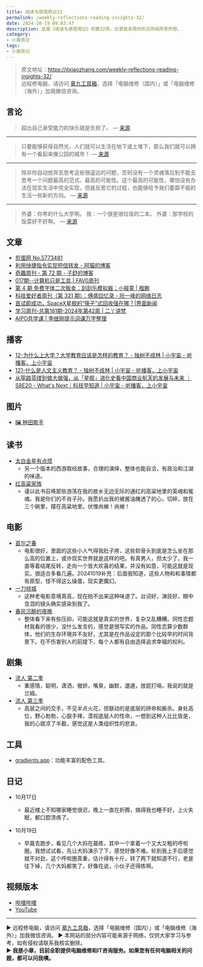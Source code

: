 ```yaml
---
title: 阅读与感悟周记32
permalink: /weekly-reflections-reading-insights-32/
date: 2024-10-19 09:03:47
description: 这是《阅读与感悟周记》的第32周，记录我本周的所见所闻所思所想。
category:
- 小章周记
tags:
- 小章周记
---
```



> 原文地址：<https://itxiaozhang.com/weekly-reflections-reading-insights-32/>  
> 远程修电脑，请访问 [章九工具箱](https://zhang9.com/)，选择「电脑维修（国内）」或「电脑维修（海外）」加我微信咨询。 

## 言论

> 超出自己承受能力的快乐就是负担了。
— [来源](https://jandan.net/t/5774111)

---

> 只要能够获得自然光，人们就可以生活在地下或土堆下，那么我们就可以拥有一个看起来像公园的城市！
— [来源](https://news.ycombinator.com/item?id=41823811)

---

> 除非你自动放弃去思考这些很遥远的问题，否则没有一个灵魂落后到不能去思考一个问题最高的范式、最高的可能性。这个最高的可能性，哪怕没有办法在现实生活中完全实现，但是反思它的过程，也能够给予我们萎靡不振的生活一些新的方向。
— [来源](https://www.xiaoyuzhoufm.com/episode/6711a5bd0d2f24f289f16377)

---

> 外婆：你考的什么大学啊。
我：一个很差很垃圾的二本。
外婆：那学校的饭菜好不好啊。
— [来源](https://jandan.net/t/5774963)

## 文章

- [煎蛋网 No.5773481](https://jandan.net/t/5773481)
- [利用快捷指令实现短信转发 - 阿猫的博客](https://ameow.xyz/archives/sms-forwarding-with-apple-shortcuts)
- [奇趣周刊 - 第 72 期 - 子舒的博客](https://zishu.me/blog/weekly-72.html/)
- [017期--计算机只是工具 | FAV0周刊](https://fav0.com/posts/2024/017)
- [第 4 期 免费字体二次贩卖；刮刮乐模拟器；小报童 | 楷鹏](https://wukaipeng.com/weekly/4)
- [科技爱好者周刊（第 321 期）：傅盛回忆录 - 阮一峰的网络日志](https://www.ruanyifeng.com/blog/2024/10/weekly-issue-321.html)
- [首试即成功，SpaceX星舰的“筷子”式回收强在哪？|界面新闻](https://www.jiemian.com/article/11824869.html)
- [学习周刊-总第181期-2024年第42周 | 二丫讲梵](https://wiki.eryajf.net/pages/4abe84/)
- [AIPO共学课 | 李继刚提示词课万字整理](https://mp.weixin.qq.com/s/R8UbrixkKHXE4dnVt0VMvw)

## 播客

- [12-为什么上大学？大学教育应该是怎样的教育？ - 独树不成林 | 小宇宙 - 听播客，上小宇宙](https://www.xiaoyuzhoufm.com/episode/6556db5b0500be931cbbd4e1)
- [121-什么是人文主义教育？ - 独树不成林 | 小宇宙 - 听播客，上小宇宙](https://www.xiaoyuzhoufm.com/episode/6711a5bd0d2f24f289f16377)
- [从筚路蓝缕到做大做强，从「星舰」进化史看中国商业航天的发展与未来 ｜S8E20 - What's Next｜科技早知道 | 小宇宙 - 听播客，上小宇宙](https://www.xiaoyuzhoufm.com/episode/67111cacd9a875d5a9827c46)

## 图片

- [🖼 种田能手](https://jandan.net/t/5774864)

## 读书

- [太白金星有点烦](https://neodb.social/book/5TJTVlzTEWh0ppN8EC2uPc)
  - 另一个版本的西游取经故事，合理的演绎，整体也能自洽，有政治和江湖的味道。
- [红高粱家族](https://neodb.social/book/3yRGnQYC0xnJMMZz7bPLT6)
  - 谨以此书召唤那些游荡在我的故乡无边无际的通红的高粱地里的英魂和冤魂。我是你们的不肖子孙。我愿扒出我的被酱油腌透了的心，切碎，放在三个碗里，摆在高粱地里。伏惟尚飨！尚飨！

## 电影

- [首尔之春](https://neodb.social/movie/6rjVMh6bdr8u0LJBAKf8Td)
  - 电影很好，里面的这些小人气得我肚子疼，这些软骨头到底是怎么坐在那么高的位置上，或许现实世界就是这样的吧。有真男人，但太少了。我一直等着结尾反转，走向一个皆大欢喜的结果，并没有如意，可能这就是现实。很适合多看几遍。20241019补充：后面我知道，这些人物和和事情都有原型，怪不得这么操蛋，现实更魔幻。
- [一刀倾城](https://neodb.social/movie/2e2QJ3otHPvZjRC2m5fl4o)
  - 这种老电影意境真高，现在拍不出来这种味道了。台词好，演技好，眼中含泪的镜头确实感染到我了。
- [春风沉醉的夜晚](https://neodb.social/movie/0wuHeSHIeXLtezLCsssmnf)
  - 整体看下来有些压抑，可能这就是真实的世界，复杂又乱糟糟。同性恋题材我看的很少，没什么发言的，感觉是很写实的作品。同性恋算少数群体，他们的生存环境并不友好，尤其是在作品设定的那个比较早的时间背景下。在不伤害别人的前提下，每个人都有自由选择追求幸福的权利。

## 剧集

- [流人 第二季](https://neodb.social/tv/season/2Eqn7nsOKfduXHmcvFFLQP)
  - 重感情，聪明，潇洒，傲娇，嘴臭，幽默，邋遢，放屁打嗝，我说的就是兰姆。
- [流人 第三季](https://neodb.social/tv/season/3nfveBbMneBefgMBcWhZ3M)
  - 高层之间的交手，不见半点火花，但联动的是底层的拼命和厮杀。身处高位，野心勃勃，心狠手辣，漠视底层人的性命，一想到这种人比比皆是，我的心就凉了半截，感觉这是人类组织性的悲哀。

## 工具

- [gradients.app](https://gradients.app/)：功能丰富的配色工具。

## 日记

- 10月17日
  - 最近楼上不知哪家睡觉很迟，晚上一直在折腾，搞得我也睡不好，上火失眠，都口腔溃疡了。

- 10月19日
  - 早晨去跑步，看见几个大妈在晨练，其中一个拿着一个又大又粗的呼啦圈，我想试试看，先让大妈演示了下，感觉好像不难。轮到我上手后感觉就不对劲，这个呼啦圈真重，估计得有十斤，转了两下就知道不行，老是往下掉，几个大妈都笑了，好像在说，小伙子还得练啊。

## 视频版本

- [哔哩哔哩](https://www.bilibili.com/video/BV1xzCXYuEPq)
- [YouTube](https://youtu.be/xCPIJek40AI?si=PM2YGUNKUT1Lu8VH)

---
▶ 远程修电脑，请访问 [章九工具箱](https://zhang9.com/)，选择「电脑维修（国内）」或「电脑维修（海外）」加我微信咨询。 
▶ 本网站的部分内容可能来源于网络，仅供大家学习与参考，如有侵权请联系我核实删除。  
▶ **我是小章，目前全职提供电脑维修和IT咨询服务。如果您有任何电脑相关的问题，都可以问我噢。**  
